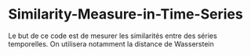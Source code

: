 # Similarity-Measure-in-Time-Series

Le but de ce code est de mesurer les similarités entre des séries temporelles.
On utilisera notamment la distance de Wasserstein
